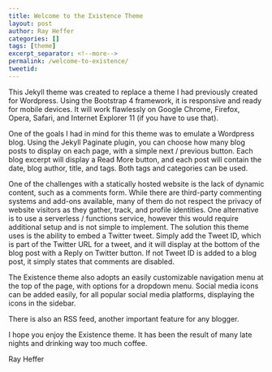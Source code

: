 ```yaml
---
title: Welcome to the Σxistence Theme
layout: post
author: Ray Heffer
categories: []
tags: [theme]
excerpt_separator: <!--more-->
permalink: /welcome-to-existence/
tweetid: 
---
```


This Jekyll theme was created to replace a theme I had previously created for Wordpress. Using the Bootstrap 4 framework, it is responsive and ready for mobile devices. It will work flawlessly on Google Chrome, Firefox, Opera, Safari, and Internet Explorer 11 (if you have to use that).

One of the goals I had in mind for this theme was to emulate a Wordpress blog. Using the Jekyll Paginate plugin, you can choose how many blog posts to display on each page, with a simple next / previous button. Each blog excerpt will display a Read More button, and each post will contain the date, blog author, title, and tags. Both tags and categories can be used.

One of the challenges with a statically hosted website is the lack of dynamic content, such as a comments form. While there are third-party commenting systems and add-ons available, many of them do not respect the privacy of website visitors as they gather, track, and profile identities. One alternative is to use a serverless / functions service, however this would require additional setup and is not simple to implement. The solution this theme uses is the ability to embed a Twitter tweet. Simply add the Tweet ID, which is part of the Twitter URL for a tweet, and it will display at the bottom of the blog post with a Reply on Twitter button. If not Tweet ID is added to a blog post, it simply states that comments are disabled.

The Existence theme also adopts an easily customizable navigation menu at the top of the page, with options for a dropdown menu. Social media icons can be added easily, for all popular social media platforms, displaying the icons in the sidebar.

There is also an RSS feed, another important feature for any blogger.

I hope you enjoy the Existence theme. It has been the result of many late nights and drinking way too much coffee. 

Ray Heffer